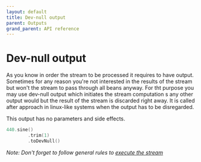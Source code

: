 ```yaml
---
layout: default
title: Dev-null output
parent: Outputs
grand_parent: API reference
---
```

Dev-null output
=======

As you know in order the stream to be processed it requires to have output. Sometimes for any reason you're not interested in the results of the stream but won't the stream to pass through all beans anyway. For tht purpose you may use dev-null output which initiates the stream computation s any other output would but the result of the stream is discarded right away. It is called after approach in linux-like systems when the output has to be disregarded.

This output has no parameters and side effects.

```kotlin
440.sine()
        .trim(1)
        .toDevNull()
```

*Note: Don't forget to follow general rules to [execute the stream](../../exe/readme.md)*